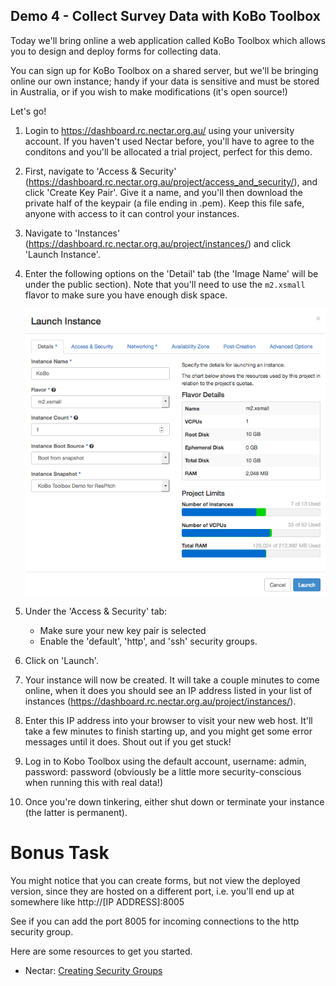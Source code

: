 ## Demo 4 - Collect Survey Data with KoBo Toolbox

Today we'll bring online a web application called KoBo Toolbox which allows you to design and deploy forms for collecting data. 

You can sign up for KoBo Toolbox on a shared server, but we'll be bringing online our own instance; handy if your data is sensitive and must be stored in Australia, or if you wish to make modifications (it's open source!)

Let's go!

1. Login to https://dashboard.rc.nectar.org.au/ using your university account. If you haven't used Nectar before, you'll have to agree to the conditons and you'll be allocated a trial project, perfect for this demo.

2. First, navigate to 'Access & Security' (https://dashboard.rc.nectar.org.au/project/access_and_security/), and click 'Create Key Pair'. Give it a name, and you'll then download the private half of the keypair (a file ending in .pem). Keep this file safe, anyone with access to it can control your instances.

3. Navigate to 'Instances' (https://dashboard.rc.nectar.org.au/project/instances/) and click 'Launch Instance'.

3. Enter the following options on the 'Detail' tab (the 'Image Name' will be under the public section). Note that you'll need to use the `m2.xsmall` flavor to make sure you have enough disk space.

    ![](images/demo4_1.png)

4. Under the 'Access & Security' tab:

    * Make sure your new key pair is selected
    * Enable the 'default', 'http', and 'ssh' security groups.
    
5. Click on 'Launch'. 

6. Your instance will now be created. It will take a couple minutes to come online, when it does you should see an IP address listed in your list of instances (https://dashboard.rc.nectar.org.au/project/instances/).

7. Enter this IP address into your browser to visit your new web host. It'll take a few minutes to finish starting up, and you might get some error messages until it does. Shout out if you get stuck!

8. Log in to Kobo Toolbox using the default account, username: admin, password: password (obviously be a little more security-conscious when running this with real data!)

8. Once you're down tinkering, either shut down or terminate your instance (the latter is permanent).

# Bonus Task

You might notice that you can create forms, but not view the deployed version, since they are hosted on a different port, i.e. you'll end up at somewhere like http://[IP ADDRESS]:8005

See if you can add the port 8005 for incoming connections to the http security group.

Here are some resources to get you started.

* Nectar: [Creating Security Groups](http://training.nectar.org.au/package07/sections/appendices.html)





